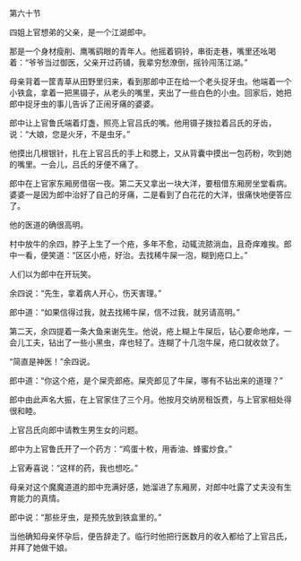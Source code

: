 第六十节

四姐上官想弟的父亲，是一个江湖郎中。

那是一个身材瘦削、鹰嘴鹞眼的青年人。他摇着铜铃，串街走巷，嘴里还吆喝着：“爷爷当过御医，父亲开过药铺，我辈穷愁潦倒，摇铃闯荡江湖。”

母亲背着一筐青草从田野里归来，看到那郎中正在给一个老头捉牙虫。他端着一个小铁盒，拿着一把黑镊子，从老头的嘴里，夹出了一些白色的小虫。回家后，她把郎中捉牙虫的事儿告诉了正闹牙痛的婆婆。

郎中让上官鲁氏端着灯盏，照亮上官吕氏的嘴。他用镊子拨拉着吕氏的牙齿，说：“大娘，您是火牙，不是虫牙。”

他摸出几根银针，扎在上官吕氏的手上和腮上，又从背囊中摸出一包药粉，吹到她的嘴里。一会儿，吕氏的牙便不痛了。

郎中在上官家东厢房借宿一夜。第二天又拿出一块大洋，要租借东厢房坐堂看病。婆婆一是因为郎中治好了自己的牙痛，二是看到了白花花的大洋，很痛快地便答应了。

他的医道的确很高明。

村中放牛的余四，脖子上生了一个疮，多年不愈，动辄流脓淌血，且奇痒难挨。郎中一看，便笑道：“区区小疮，好治。去找稀牛屎一泡，糊到疮口上。”

人们以为郎中在开玩笑。

余四说：“先生，拿着病人开心，伤天害理。”

郎中道：“如果信得过我，就去找稀牛屎，信不过我，就另请高明。”

第二天，余四提着一条大鱼来谢先生。他说，疮上糊上牛屎后，钻心要命地痒，一会儿工夫，钻出了一些小黑虫，痒也轻了。连糊了十几泡牛屎，疮口就收敛了。

“简直是神医！”余四说。

郎中道：“你这个疮，是个屎壳郎疮。屎壳郎见了牛屎，哪有不钻出来的道理？”

郎中由此声名大振，在上官家住了三个月。他按月交纳房租饭费，与上官家相处得很和睦。

上官吕氏向郎中请教生男生女的问题。

郎中为上官鲁氏开了一个药方：“鸡蛋十枚，用香油、蜂蜜炒食。”

上官寿喜说：“这样的药，我也想吃。”

母亲对这个魔魔道道的郎中充满好感，她溜进了东厢房，对郎中吐露了丈夫没有生育能力的真情。

郎中说：“那些牙虫，是预先放到铁盒里的。”

当他确知母亲怀孕后，便告辞走了。临行时他把行医数月的收入都给了上官吕氏，并拜了她做干娘。